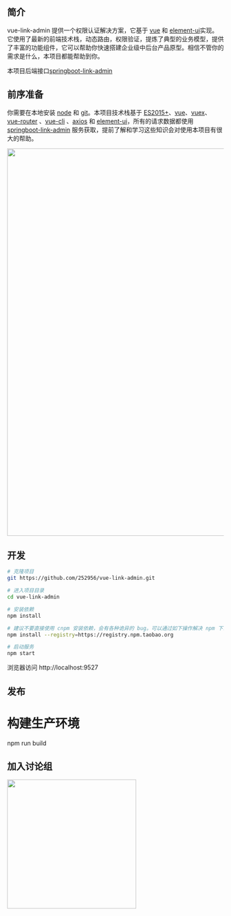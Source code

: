 
## 简介
vue-link-admin 提供一个权限认证解决方案，它基于 [vue](https://github.com/vuejs/vue) 和 [element-ui](https://github.com/ElemeFE/element)实现。它使用了最新的前端技术栈，动态路由，权限验证，提炼了典型的业务模型，提供了丰富的功能组件，它可以帮助你快速搭建企业级中后台产品原型。相信不管你的需求是什么，本项目都能帮助到你。

本项目后端接口[springboot-link-admin](https://github.com/252956/springboot-link-admin) 


## 前序准备

你需要在本地安装 [node](http://nodejs.org/) 和 [git](https://git-scm.com/)。本项目技术栈基于 [ES2015+](http://es6.ruanyifeng.com/)、[vue](https://cn.vuejs.org/index.html)、[vuex](https://vuex.vuejs.org/zh-cn/)、[vue-router](https://router.vuejs.org/zh-cn/) 、[vue-cli](https://github.com/vuejs/vue-cli) 、[axios](https://github.com/axios/axios) 和 [element-ui](https://github.com/ElemeFE/element)，所有的请求数据都使用[springboot-link-admin](https://github.com/252956/springboot-link-admin) 服务获取，提前了解和学习这些知识会对使用本项目有很大的帮助。

 <p align="center">
  <img width="900" src="https://252956.github.io/static/img/1.png">
</p>



## 开发


```bash
# 克隆项目
git https://github.com/252956/vue-link-admin.git

# 进入项目目录
cd vue-link-admin

# 安装依赖
npm install

# 建议不要直接使用 cnpm 安装依赖，会有各种诡异的 bug。可以通过如下操作解决 npm 下载速度慢的问题
npm install --registry=https://registry.npm.taobao.org

# 启动服务
npm start
```

浏览器访问 http://localhost:9527

## 发布


# 构建生产环境
npm run build

## 加入讨论组

 <p align="left">
  <img width="300" src="https://252956.github.io/static/img/dingding.jpg">
</p>

